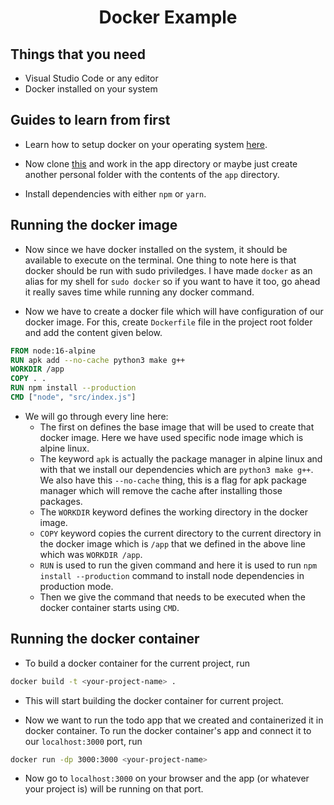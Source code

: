 <div align=center>
    <h1>Docker Example</h1>
</div>

## Things that you need

- Visual Studio Code or any editor
- Docker installed on your system

## Guides to learn from first

- Learn how to setup docker on your operating system [here](https://docs.docker.com/engine/install/).
- Now clone [this](https://github.com/docker/getting-started/tree/master/app) and work in the app directory or maybe just create another personal folder with the contents of the `app` directory.

- Install dependencies with either `npm` or `yarn`.


## Running the docker image

- Now since we have docker installed on the system, it should be available to execute on the terminal. One thing to note here is that docker should be run with sudo priviledges. I have made `docker` as an alias for my shell for `sudo docker` so if you want to have it too, go ahead it really saves time while running any docker command.

- Now we have to create a docker file which will have configuration of our docker image. For this, create `Dockerfile` file in the project root folder and add the content given below.

```Dockerfile
FROM node:16-alpine
RUN apk add --no-cache python3 make g++
WORKDIR /app
COPY . .
RUN npm install --production
CMD ["node", "src/index.js"]
```

- We will go through every line here:
    - The first on defines the base image that will be used to create that docker image. Here we have used specific node image which is alpine linux.
    - The keyword `apk` is actually the package manager in alpine linux and with that we install our dependencies which are `python3 make g++`. We also have this `--no-cache` thing, this is a flag for apk package manager which will remove the cache after installing those packages.
    - The `WORKDIR` keyword defines the working directory in the docker image.
    - `COPY` keyword copies the current directory to the current directory in the docker image which is `/app` that we defined in the above line which was `WORKDIR /app`.
    - `RUN` is used to run the given command and here it is used to run `npm install --production` command to install node dependencies in production mode.
    - Then we give the command that needs to be executed when the docker container starts using `CMD`.


## Running the docker container

- To build a docker container for the current project, run

```bash
docker build -t <your-project-name> .
```

- This will start building the docker container for current project.

- Now we want to run the todo app that we created and containerized it in docker container. To run the docker container's app and connect it to our `localhost:3000` port, run

```bash
docker run -dp 3000:3000 <your-project-name>
```

- Now go to `localhost:3000` on your browser and the app (or whatever your project is) will be running on that port.